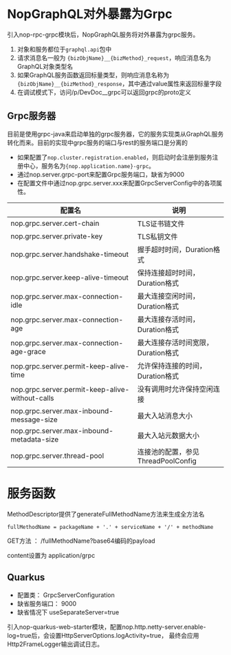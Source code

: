 # NopGraphQL对外暴露为Grpc

引入nop-rpc-grpc模块后，NopGraphQL服务将对外暴露为grpc服务。

1. 对象和服务都位于`graphql.api`包中
2. 请求消息名一般为 `{bizObjName}__{bizMethod}_request`，响应消息名为GraphQL对象类型名
3. 如果GraphQL服务函数返回标量类型，则响应消息名称为 `{bizObjName}__{bizMethod}_response`，其中通过value属性来返回标量字段
4. 在调试模式下，访问/p/DevDoc__grpc可以返回grpc的proto定义

## Grpc服务器

目前是使用grpc-java来启动单独的grpc服务器，它的服务实现类从GraphQL服务转化而来。目前的实现中grpc服务的端口与rest的服务端口是分离的

* 如果配置了`nop.cluster.registration.enabled`，则启动时会注册到服务注册中心，服务名为`{nop.application.name}-grpc`。
* 通过nop.server.grpc-port来配置Grpc服务端口，缺省为9000
* 在配置文件中通过nop.grpc.server.xxx来配置GrpcServerConfig中的各项属性。

| 配置名                                             | 说明                        |
|-------------------------------------------------|---------------------------|
| nop.grpc.server.cert-chain                      | TLS证书链文件                  |
| nop.grpc.server.private-key                     | TLS私钥文件                   |
| nop.grpc.server.handshake-timeout               | 握手超时时间，Duration格式         |
| nop.grpc.server.keep-alive-timeout              | 保持连接超时时间，Duration格式       |
| nop.grpc.server.max-connection-idle             | 最大连接空闲时间，Duration格式       |
| nop.grpc.server.max-connection-age              | 最大连接存活时间，Duration格式       |
| nop.grpc.server.max-connection-age-grace        | 最大连接存活时间宽限，Duration格式     |
| nop.grpc.server.permit-keep-alive-time          | 允许保持连接的时间，Duration格式      |
| nop.grpc.server.permit-keep-alive-without-calls | 没有调用时允许保持空闲连接             |
| nop.grpc.server.max-inbound-message-size        | 最大入站消息大小                  |
| nop.grpc.server.max-inbound-metadata-size       | 最大入站元数据大小                 |
| nop.grpc.server.thread-pool                     | 连接池的配置，参见ThreadPoolConfig |

# 服务函数

MethodDescriptor提供了generateFullMethodName方法来生成全方法名

````
fullMethodName = packageName + '.' + serviceName + '/' + methodName
````

GET方法 ： /fullMethodName?base64编码的payload

content设置为 application/grpc

## Quarkus

* 配置类： GrpcServerConfiguration
* 缺省服务端口： 9000
* 缺省情况下 useSeparateServer=true

引入nop-quarkus-web-starter模块，配置nop.http.netty-server.enable-log=true后，会设置HttpServerOptions.logActivity=true，
最终会应用Http2FrameLogger输出调试日志。

